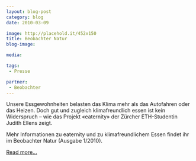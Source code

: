 ```yaml
---
layout: blog-post
category: blog
date: 2010-03-09

image: http://placehold.it/452x150
title: Beobachter Natur 
blog-image: 

media: 

tags:
 - Presse

partner:
 - Beobachter 
---
```


Unsere Essgewohnheiten belasten das Klima mehr als das Autofahren oder das Heizen. Doch gut und zugleich klimafreundlich essen ist kein Widerspruch – wie das Projekt «eaternity» der Zürcher ETH-Studentin Judith Ellens zeigt. 

Mehr Informationen zu eaternity und zu klimafreundlichem Essen findet ihr im Beobachter Natur (Ausgabe 1/2010).

[Read more...][1]

[1]:  http://www.beobachter.ch/natur/natuerlich-leben/artikel/ernaehrung_studentin-lehrt-die-kunst-des-gruenen-kochens/
 